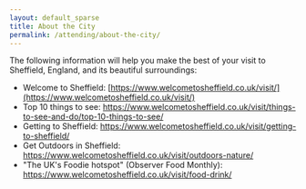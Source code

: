 ```yaml
---
layout: default_sparse
title: About the City
permalink: /attending/about-the-city/
---
```





The following information will help you make the best of your visit to Sheffield, England, and its beautiful surroundings:

- Welcome to Sheffield: [https://www.welcometosheffield.co.uk/visit/](https://www.welcometosheffield.co.uk/visit/)
- Top 10 things to see: <https://www.welcometosheffield.co.uk/visit/things-to-see-and-do/top-10-things-to-see/>
- Getting to Sheffield: <https://www.welcometosheffield.co.uk/visit/getting-to-sheffield/>
- Get Outdoors in Sheffield: <https://www.welcometosheffield.co.uk/visit/outdoors-nature/>
- "The UK's Foodie hotspot" (Observer Food Monthly): <https://www.welcometosheffield.co.uk/visit/food-drink/>
